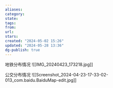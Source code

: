 ```yaml
---
aliases: 
category: 
state: 
tags: 
from: 
url: 
stars: 
created: "2024-05-02 15:26"
updated: "2024-05-28 13:36"
dg-publish: true
---
```

地铁分布情况
![[IMG_20240423_173218.jpg]]

公交分布情况
![[Screenshot_2024-04-23-17-33-02-013_com.baidu.BaiduMap-edit.jpg]]